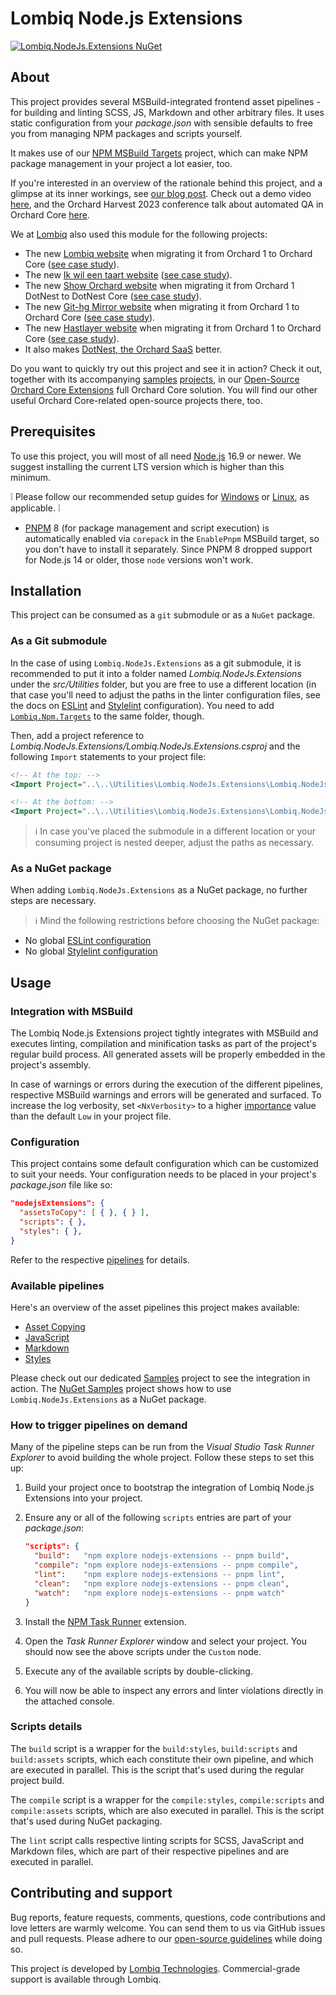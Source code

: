 # Lombiq Node.js Extensions

[![Lombiq.NodeJs.Extensions NuGet](https://img.shields.io/nuget/v/Lombiq.NodeJs.Extensions?label=Lombiq.NodeJs.Extensions)](https://www.nuget.org/packages/Lombiq.NodeJs.Extensions/)

## About

This project provides several MSBuild-integrated frontend asset pipelines - for building and linting SCSS, JS, Markdown and other arbitrary files. It uses static configuration from your _package.json_ with sensible defaults to free you from managing NPM packages and scripts yourself.

It makes use of our [NPM MSBuild Targets](https://github.com/Lombiq/NPM-Targets) project, which can make NPM package management in your project a lot easier, too.

If you're interested in an overview of the rationale behind this project, and a glimpse at its inner workings, see [our blog post](https://orcharddojo.net/blog/delivering-a-node-js-asset-pipeline-as-a-nuget-package). Check out a demo video [here](https://www.youtube.com/watch?v=TINyWlItbpU), and the Orchard Harvest 2023 conference talk about automated QA in Orchard Core [here](https://youtu.be/CHdhwD2NHBU).

We at [Lombiq](https://lombiq.com/) also used this module for the following projects:

- The new [Lombiq website](https://lombiq.com/) when migrating it from Orchard 1 to Orchard Core ([see case study](https://lombiq.com/blog/how-we-renewed-and-migrated-lombiq-com-from-orchard-1-to-orchard-core)).
- The new [Ik wil een taart website](https://ikwileentaart.nl/) ([see case study](https://dotnest.com/blog/revamping-ik-wil-een-taart-migrating-an-old-version-of-orchard-core-website-with-custom-theme-and-commerce-logic-to-dotnest)).<!-- #spell-check-ignore-line -->
- The new [Show Orchard website](https://showorchard.com/) when migrating it from Orchard 1 DotNest to DotNest Core ([see case study](https://dotnest.com/blog/show-orchard-case-study-migrating-an-orchard-1-dotnest-site-to-orchard-core)).<!-- #spell-check-ignore-line -->
- The new [Git-hg Mirror website](https://githgmirror.com/) when migrating it from Orchard 1 to Orchard Core ([see case study](https://lombiq.com/blog/git-hg-mirror-is-running-on-orchard-core)).<!-- #spell-check-ignore-line -->
- The new [Hastlayer website](https://hastlayer.com/) when migrating it from Orchard 1 to Orchard Core ([see case study](https://lombiq.com/blog/modernization-and-orchard-core-migration-of-hastlayer-com)).<!-- #spell-check-ignore-line -->
- It also makes [DotNest, the Orchard SaaS](https://dotnest.com/) better.

Do you want to quickly try out this project and see it in action? Check it out, together with its accompanying [samples](Lombiq.NodeJs.Extensions.Samples/Readme.md) [projects](Lombiq.NodeJs.Extensions.Samples.NuGet/Readme.md), in our [Open-Source Orchard Core Extensions](https://github.com/Lombiq/Open-Source-Orchard-Core-Extensions) full Orchard Core solution. You will find our other useful Orchard Core-related open-source projects there, too.

## Prerequisites

To use this project, you will most of all need [Node.js](https://nodejs.org/) 16.9 or newer. We suggest installing the current LTS version which is higher than this minimum.

❕ Please follow our recommended setup guides for [Windows](Lombiq.NodeJs.Extensions/Docs/SetupWindows.md) or [Linux](Lombiq.NodeJs.Extensions/Docs/SetupLinux.md), as applicable. ❕

- [PNPM](https://pnpm.io) 8 (for package management and script execution) is automatically enabled via `corepack` in the `EnablePnpm` MSBuild target, so you don't have to install it separately. Since PNPM 8 dropped support for Node.js 14 or older, those `node` versions won't work.

## Installation

This project can be consumed as a `git` submodule or as a `NuGet` package.

### As a Git submodule

In the case of using `Lombiq.NodeJs.Extensions` as a git submodule, it is recommended to put it into a folder named _Lombiq.NodeJs.Extensions_ under the _src/Utilities_ folder, but you are free to use a different location (in that case you'll need to adjust the paths in the linter configuration files, see the docs on [ESLint](Lombiq.NodeJs.Extensions/Docs/JavaScript.md#eslint-rules) and [Stylelint](Lombiq.NodeJs.Extensions/Docs/Styles.md#stylelint-rules) configuration). You need to add [`Lombiq.Npm.Targets`](https://github.com/Lombiq/NPM-Targets) to the same folder, though.

Then, add a project reference to _Lombiq.NodeJs.Extensions/Lombiq.NodeJs.Extensions.csproj_ and the following `Import` statements to your project file:

```xml
<!-- At the top: -->
<Import Project="..\..\Utilities\Lombiq.NodeJs.Extensions\Lombiq.NodeJs.Extensions\Lombiq.NodeJs.Extensions.props" />

<!-- At the bottom: -->
<Import Project="..\..\Utilities\Lombiq.NodeJs.Extensions\Lombiq.NodeJs.Extensions\Lombiq.NodeJs.Extensions.targets" />
```

> ℹ In case you've placed the submodule in a different location or your consuming project is nested deeper, adjust the paths as necessary.

### As a NuGet package

When adding `Lombiq.NodeJs.Extensions` as a NuGet package, no further steps are necessary.

> ℹ Mind the following restrictions before choosing the NuGet package:

- No global [ESLint configuration](Lombiq.NodeJs.Extensions/Docs/JavaScript.md#using-a-solution-wide-configuration)
- No global [Stylelint configuration](Lombiq.NodeJs.Extensions/Docs/Styles.md#using-a-solution-wide-configuration)

## Usage

### Integration with MSBuild

The Lombiq Node.js Extensions project tightly integrates with MSBuild and executes linting, compilation and minification tasks as part of the project's regular build process. All generated assets will be properly embedded in the project's assembly.

In case of warnings or errors during the execution of the different pipelines, respective MSBuild warnings and errors will be generated and surfaced. To increase the log verbosity, set `<NxVerbosity>` to a higher [importance](https://learn.microsoft.com/en-us/dotnet/api/microsoft.build.framework.messageimportance) value than the default `Low` in your project file.

### Configuration

This project contains some default configuration which can be customized to suit your needs. Your configuration needs to be placed in your project's _package.json_ file like so:

```json
"nodejsExtensions": {
  "assetsToCopy": [ { }, { } ],
  "scripts": { },
  "styles": { },
}
```

Refer to the respective [pipelines](#available-pipelines) for details.

### Available pipelines

Here's an overview of the asset pipelines this project makes available:

- [Asset Copying](Lombiq.NodeJs.Extensions/Docs/AssetCopying.md)
- [JavaScript](Lombiq.NodeJs.Extensions/Docs/JavaScript.md)
- [Markdown](Lombiq.NodeJs.Extensions/Docs/Markdown.md)
- [Styles](Lombiq.NodeJs.Extensions/Docs/Styles.md)

Please check out our dedicated [Samples](Lombiq.NodeJs.Extensions.Samples/Readme.md) project to see the integration in action. The [NuGet Samples](Lombiq.NodeJs.Extensions.Samples.NuGet/Readme.md) project shows how to use `Lombiq.NodeJs.Extensions` as a NuGet package.

### How to trigger pipelines on demand

Many of the pipeline steps can be run from the _Visual Studio Task Runner Explorer_ to avoid building the whole project. Follow these steps to set this up:

1. Build your project once to bootstrap the integration of Lombiq Node.js Extensions into your project.
2. Ensure any or all of the following `scripts` entries are part of your _package.json_:

    ```json
    "scripts": {
      "build":   "npm explore nodejs-extensions -- pnpm build",
      "compile": "npm explore nodejs-extensions -- pnpm compile",
      "lint":    "npm explore nodejs-extensions -- pnpm lint",
      "clean":   "npm explore nodejs-extensions -- pnpm clean",
      "watch":   "npm explore nodejs-extensions -- pnpm watch"
    }
    ```

3. Install the [NPM Task Runner](https://marketplace.visualstudio.com/items?itemName=MadsKristensen.NpmTaskRunner64) extension.
4. Open the _Task Runner Explorer_ window and select your project. You should now see the above scripts under the `Custom` node.
5. Execute any of the available scripts by double-clicking.
6. You will now be able to inspect any errors and linter violations directly in the attached console.

### Scripts details

The `build` script is a wrapper for the `build:styles`, `build:scripts` and `build:assets` scripts, which each constitute their own pipeline, and which are executed in parallel. This is the script that's used during the regular project build.

The `compile` script is a wrapper for the `compile:styles`, `compile:scripts` and `compile:assets` scripts, which are also executed in parallel. This is the script that's used during NuGet packaging.

The `lint` script calls respective linting scripts for SCSS, JavaScript and Markdown files, which are part of their respective pipelines and are executed in parallel.

## Contributing and support

Bug reports, feature requests, comments, questions, code contributions and love letters are warmly welcome. You can send them to us via GitHub issues and pull requests. Please adhere to our [open-source guidelines](https://lombiq.com/open-source-guidelines) while doing so.

This project is developed by [Lombiq Technologies](https://lombiq.com/). Commercial-grade support is available through Lombiq.
